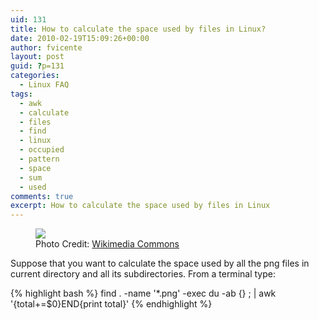 ```yaml
---
uid: 131
title: How to calculate the space used by files in Linux?
date: 2010-02-19T15:09:26+00:00
author: fvicente
layout: post
guid: ?p=131
categories:
  - Linux FAQ
tags:
  - awk
  - calculate
  - files
  - find
  - linux
  - occupied
  - pattern
  - space
  - sum
  - used
comments: true
excerpt: How to calculate the space used by files in Linux
---
```

<figure>
	<img src="{{ site.baseurl }}/images/question.png">
	<figcaption>Photo Credit: <a href="http://commons.wikimedia.org/wiki/File:Gnome-dialog-question.svg" title="Wikimedia Commons"> Wikimedia Commons</a></figcaption>
</figure>

Suppose that you want to calculate the space used by all the png files in current directory and all its subdirectories. From a terminal type:

{% highlight bash %}
find . -name '*.png' -exec du -ab {} \; | awk '{total+=$0}END{print total}'
{% endhighlight %}
